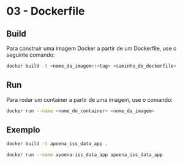 # 03 - Dockerfile

## Build

Para construir uma imagem Docker a partir de um Dockerfile, use o seguinte comando:

```bash
docker build -t <nome_da_imagem>:<tag> <caminho_do_dockerfile>
```

## Run

Para rodar um container a partir de uma imagem, use o comando:

````bash
docker run --name <nome_do_container> <nome_da_imagem>
````

## Exemplo

``` bash
docker build -t apoena_iss_data_app .
```

```bash
docker run --name apoena-iss_data_app apoena_iss_data_app
```
